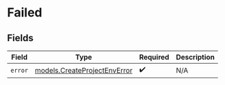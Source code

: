 # Failed


## Fields

| Field                                                              | Type                                                               | Required                                                           | Description                                                        |
| ------------------------------------------------------------------ | ------------------------------------------------------------------ | ------------------------------------------------------------------ | ------------------------------------------------------------------ |
| `error`                                                            | [models.CreateProjectEnvError](../models/createprojectenverror.md) | :heavy_check_mark:                                                 | N/A                                                                |